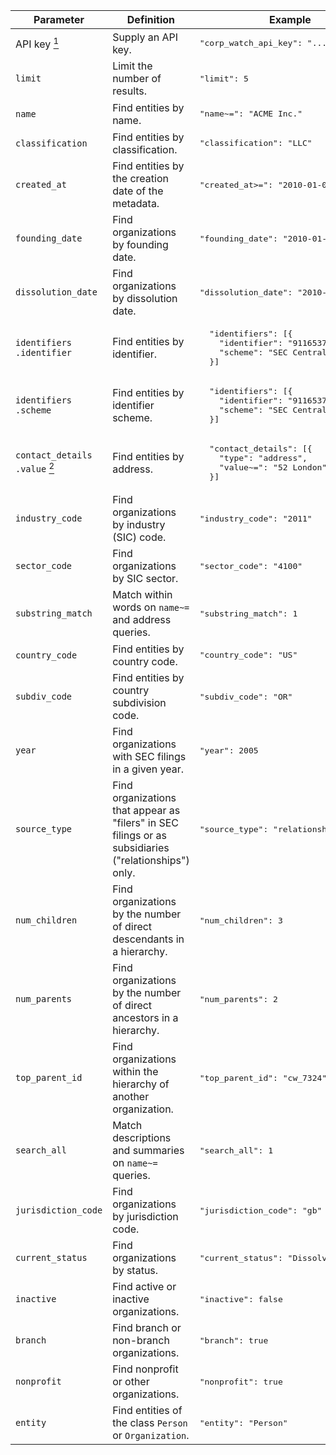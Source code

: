 <div class="table-scroll-outer">
  <div class="table-scroll-inner">
    <table>
      <thead>
        <tr>
          <th class="parameter">Parameter</th>
          <th>Definition</th>
          <th>Example</th>
          <th class="api"><div><div>CorpWatch</div></div></th>
          <th class="api"><div><div>LittleSis</div></div></th>
          <th class="api"><div><div>OpenCorporates</div></div></th>
          <th class="api"><div><div>OpenDuka</div></div></th>
          <th class="api"><div><div>Poderopedia</div></div></th>
        </tr>
      </thead>
      <tbody>
        <tr>
          <td class="parameter">API key <a href="#note1"><sup>1</sup></a></td>
          <td>Supply an API key.</td>
          <td class="example"><pre>"corp_watch_api_key": "..."</pre></td>
          <td><code>=</code></td>
          <td><code>=</code></td>
          <td><code>=</code></td>
          <td><code>=</code></td>
          <td><code>=</code></td>
        </tr>
        <tr>
          <td class="parameter"><code>limit</code></td>
          <td>Limit the number of results.</td>
          <td class="example"><pre>"limit": 5</pre></td>
          <td><code>=</code></td>
          <td><code>=</code></td>
          <td><code>=</code></td>
          <td></td>
          <td></td>
        </tr>
        <tr>
          <td class="parameter"><code>name</code></td>
          <td>Find entities by name.</td>
          <td class="example"><pre>"name~=": "ACME Inc."</pre></td>
          <td><code>~=</code></td>
          <td><code>~=</code></td>
          <td><code>~=</code></td>
          <td><code>~=</code></td>
          <td><code>~=</code></td>
        </tr>
        <tr>
          <td class="parameter"><code>classification</code></td>
          <td>Find entities by classification.</td>
          <td class="example"><pre>"classification": "LLC"</pre></td>
          <td></td>
          <td><code>=</code></td>
          <td><code>=</code> <code>|=</code></td>
          <td></td>
          <td></td>
        </tr>
        <tr>
          <td class="parameter"><code>created_at</code></td>
          <td>Find entities by the creation date of the metadata.</td>
          <td class="example"><pre>"created_at>=": "2010-01-01"</pre></td>
          <td></td>
          <td></td>
          <td><code>&gt;=</code></td>
          <td></td>
          <td></td>
        </tr>
        <tr>
          <td class="parameter"><code>founding_date</code></td>
          <td>Find organizations by founding date.</td>
          <td class="example"><pre>"founding_date": "2010-01-01"</pre></td>
          <td></td>
          <td></td>
          <td><code>=</code> <code>&gt;=</code> <code>&gt;</code> <code>&lt;=</code> <code>&lt;</code></td>
          <td></td>
          <td></td>
        </tr>
        <tr>
          <td class="parameter"><code>dissolution_date</code></td>
          <td>Find organizations by dissolution date.</td>
          <td class="example"><pre>"dissolution_date": "2010-01-01"</pre></td>
          <td></td>
          <td></td>
          <td><code>=</code> <code>&gt;=</code> <code>&gt;</code> <code>&lt;=</code> <code>&lt;</code></td>
          <td></td>
          <td></td>
        </tr>
        <tr>
          <td class="parameter"><code>identifiers<br>.identifier</code></td>
          <td>Find entities by identifier.</td>
          <td class="example"><pre>
  "identifiers": [{
    "identifier": "911653725",
    "scheme": "SEC Central Index Key"
  }]</pre></td>
          <td><code>=</code></td>
          <td></td>
          <td></td>
          <td></td>
          <td></td>
        </tr>
        <tr>
          <td class="parameter"><code>identifiers<br>.scheme</code></td>
          <td>Find entities by identifier scheme.</td>
          <td class="example"><pre>
  "identifiers": [{
    "identifier": "911653725",
    "scheme": "SEC Central Index Key"
  }]</pre></td>
          <td><code>=</code></td>
          <td></td>
          <td></td>
          <td></td>
          <td></td>
        </tr>
        <tr>
          <td class="parameter"><code>contact_details<br>.value</code> <a href="#note2"><sup>2</sup></a></td>
          <td>Find entities by address.</td>
          <td class="example"><pre>
  "contact_details": [{
    "type": "address",
    "value~=": "52 London"
  }]</pre></td>
          <td><code>~=</code></td>
          <td></td>
          <td><code>~=</code></td>
          <td></td>
          <td></td>
        </tr>
        <tr>
          <td class="parameter"><code>industry_code</code></td>
          <td>Find organizations by industry (SIC) code.</td>
          <td class="example"><pre>"industry_code": "2011"</pre></td>
          <td><code>=</code></td>
          <td></td>
          <td><code>=</code> <code>|=</code> <code>a:</code></td>
          <td></td>
          <td></td>
        </tr>
        <tr>
          <td class="parameter"><code>sector_code</code></td>
          <td>Find organizations by SIC sector.</td>
          <td class="example"><pre>"sector_code": "4100"</pre></td>
          <td><code>=</code></td>
          <td></td>
          <td></td>
          <td></td>
          <td></td>
        </tr>
        <tr>
          <td class="parameter"><code>substring_match</code></td>
          <td>Match within words on <code>name~=</code> and address queries.</td>
          <td class="example"><pre>"substring_match": 1</pre></td>
          <td><code>=</code></td>
          <td></td>
          <td></td>
          <td></td>
          <td></td>
        </tr>
        <tr>
          <td class="parameter"><code>country_code</code></td>
          <td>Find entities by country code.</td>
          <td class="example"><pre>"country_code": "US"</pre></td>
          <td><code>=</code></td>
          <td></td>
          <td><code>=</code> <code>|=</code></td>
          <td></td>
          <td></td>
        </tr>
        <tr>
          <td class="parameter"><code>subdiv_code</code></td>
          <td>Find entities by country subdivision code.</td>
          <td class="example"><pre>"subdiv_code": "OR"</pre></td>
          <td><code>=</code></td>
          <td></td>
          <td></td>
          <td></td>
          <td></td>
        </tr>
        <tr>
          <td class="parameter"><code>year</code></td>
          <td>Find organizations with SEC filings in a given year.</td>
          <td class="example"><pre>"year": 2005</pre></td>
          <td><code>=</code> <code>&gt;=</code> <code>&lt;=</code></td>
          <td></td>
          <td></td>
          <td></td>
          <td></td>
        </tr>
        <tr>
          <td class="parameter"><code>source_type</code></td>
          <td>Find organizations that appear as "filers" in SEC filings or as subsidiaries ("relationships") only.</td>
          <td class="example"><pre>"source_type": "relationships"</pre></td>
          <td><code>=</code></td>
          <td></td>
          <td></td>
          <td></td>
          <td></td>
        </tr>
        <tr>
          <td class="parameter"><code>num_children</code></td>
          <td>Find organizations by the number of direct descendants in a hierarchy.</td>
          <td class="example"><pre>"num_children": 3</pre></td>
          <td><code>=</code></td>
          <td></td>
          <td></td>
          <td></td>
          <td></td>
        </tr>
        <tr>
          <td class="parameter"><code>num_parents</code></td>
          <td>Find organizations by the number of direct ancestors in a hierarchy.</td>
          <td class="example"><pre>"num_parents": 2</pre></td>
          <td><code>=</code></td>
          <td></td>
          <td></td>
          <td></td>
          <td></td>
        </tr>
        <tr>
          <td class="parameter"><code>top_parent_id</code></td>
          <td>Find organizations within the hierarchy of another organization.</td>
          <td class="example"><pre>"top_parent_id": "cw_7324"</pre></td>
          <td><code>=</code></td>
          <td></td>
          <td></td>
          <td></td>
          <td></td>
        </tr>
        <tr>
          <td class="parameter"><code>search_all</code></td>
          <td>Match descriptions and summaries on <code>name~=</code> queries.</td>
          <td class="example"><pre>"search_all": 1</pre></td>
          <td></td>
          <td><code>=</code></td>
          <td></td>
          <td></td>
          <td></td>
        </tr>
        <tr>
          <td class="parameter"><code>jurisdiction_code</code></td>
          <td>Find organizations by jurisdiction code.</td>
          <td class="example"><pre>"jurisdiction_code": "gb"</pre></td>
          <td></td>
          <td></td>
          <td><code>=</code> <code>|=</code></td>
          <td></td>
          <td></td>
        </tr>
        <tr>
          <td class="parameter"><code>current_status</code></td>
          <td>Find organizations by status.</td>
          <td class="example"><pre>"current_status": "Dissolved"</pre></td>
          <td></td>
          <td></td>
          <td><code>=</code></td>
          <td></td>
          <td></td>
        </tr>
        <tr>
          <td class="parameter"><code>inactive</code></td>
          <td>Find active or inactive organizations.</td>
          <td class="example"><pre>"inactive": false</pre></td>
          <td></td>
          <td></td>
          <td><code>=</code></td>
          <td></td>
          <td></td>
        </tr>
        <tr>
          <td class="parameter"><code>branch</code></td>
          <td>Find branch or non-branch organizations.</td>
          <td class="example"><pre>"branch": true</pre></td>
          <td></td>
          <td></td>
          <td><code>=</code></td>
          <td></td>
          <td></td>
        </tr>
        <tr>
          <td class="parameter"><code>nonprofit</code></td>
          <td>Find nonprofit or other organizations.</td>
          <td class="example"><pre>"nonprofit": true</pre></td>
          <td></td>
          <td></td>
          <td><code>=</code></td>
          <td></td>
          <td></td>
        </tr>
        <tr>
          <td class="parameter"><code>entity</code></td>
          <td>Find entities of the class <code>Person</code> or <code>Organization</code>.</td>
          <td class="example"><pre>"entity": "Person"</pre></td>
          <td></td>
          <td></td>
          <td></td>
          <td></td>
          <td><code>=</code></td>
        </tr>
      </tbody>
    </table>
  </div>
</div>

